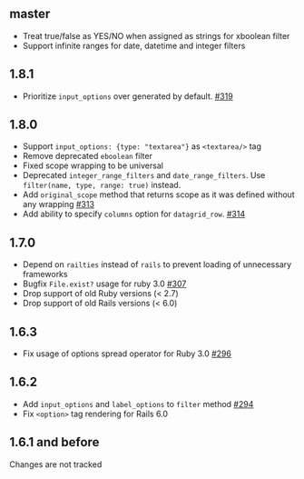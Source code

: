 ## master

* Treat true/false as YES/NO when assigned as strings for xboolean filter
* Support infinite ranges for date, datetime and integer filters

## 1.8.1

* Prioritize `input_options` over generated by default. [#319](https://github.com/bogdan/datagrid/pull/319)

## 1.8.0

* Support `input_options: {type: "textarea"}` as `<textarea/>` tag
* Remove deprecated `eboolean` filter
* Fixed scope wrapping to be universal
* Deprecated `integer_range_filters` and `date_range_filters`. Use `filter(name, type, range: true)` instead.
* Add `original_scope` method that returns scope as it was defined without any wrapping [#313](https://github.com/bogdan/datagrid/pull/313)
* Add ability to specify `columns` option for `datagrid_row`. [#314](https://github.com/bogdan/datagrid/pull/314)

## 1.7.0

* Depend on `railties` instead of `rails` to prevent loading of unnecessary frameworks
* Bugfix `File.exist?` usage for ruby 3.0 [#307](https://github.com/bogdan/datagrid/issues/307)
* Drop support of old Ruby versions (< 2.7)
* Drop support of old Rails versions (< 6.0)

## 1.6.3

* Fix usage of options spread operator for Ruby 3.0 [#296](https://github.com/bogdan/datagrid/issues/296)

## 1.6.2

* Add `input_options` and `label_options` to `filter` method [#294](https://github.com/bogdan/datagrid/issues/294)
* Fix `<option>` tag rendering for Rails 6.0

## 1.6.1 and before

Changes are not tracked
